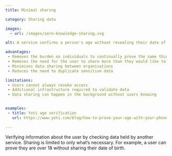 ```yaml
---
title: Minimal sharing

category: Sharing data

images:
  - url: /images/zero-knowledge-sharing.svg

alt: A service confirms a person's age without revealing their date of birth to a second device.

advantages:
 - Removes the burden on individuals to continually prove the same things
 - Removes the need for the user to share more than they would like to with each service
 - Minimises data sharing between organisations
 - Reduces the need to duplicate sensitive data

limitations:
 - Users cannot always revoke access
 - Additional infrastructure required to validate data
 - Data sharing can happen in the background without users knowing


examples:
 - title: Yoti age verification
   url: https://www.yoti.com/blog/how-to-prove-your-age-with-your-phone/

---
```


Verifying information about the user by checking data held by another service. Sharing is limited to only what’s necessary. For example, a user can prove they are over 18 without sharing their date of birth.
